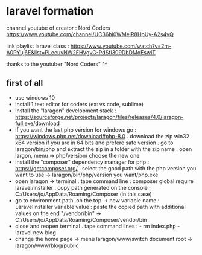 # laravel formation

channel youtube of creator : Nord Coders https://www.youtube.com/channel/UC36hi0WMeiR8HpUy-A2s4vQ

link playlist laravel class : https://www.youtube.com/watch?v=2m-A0PYuj6E&list=PLeeuvNW2FHVgvC-PdSfi309DbDMoEswiT

thanks to the youtuber "Nord Coders" ^^


first of all
--------------

- use windows 10
- install 1 text editor for coders (ex: vs code, sublime)
- install the "laragon" development stack : https://sourceforge.net/projects/laragon/files/releases/4.0/laragon-full.exe/download
- if you want the last php version for windows go : https://windows.php.net/download#php-8.0 
	. download the zip win32 x64 version if you are in 64 bits and prefere safe version
	. go to laragon/bin/php and extract the zip in a folder with the zip name
	. open largon, menu -> php/version/ choose the new one
- install the "composer" dependency manager for php  : https://getcomposer.org/
	. select the good path with the php version you want to use -> laragon/bin/php/version you want/php.exe
- open laragon -> terminal
	. tape command line : composer global require laravel/installer
	. copy path generated on the console : C:/Users/jo/AppData/Roaming/Composer (in this case)
- go to environment path
	.on the top -> new
		variable name : LaravelInstaller
		variable value : paste the copied path with additional values on the end "/vendor/bin"
			-> C:/Users/jo/AppData/Roaming/Composer/vendor/bin
- close and reopen terminal
	. tape command lines :
		- rm index.php
		- laravel new blog
- change the home page -> menu laragon/www/switch document root -> laragon/www/blog/public
